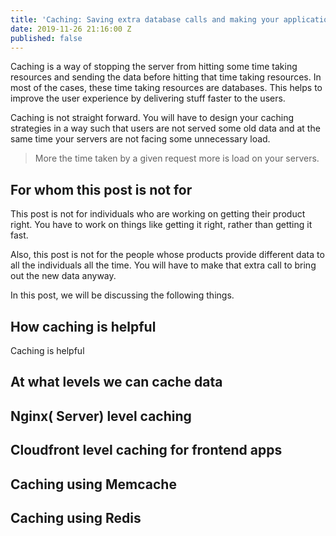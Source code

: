 ```yaml
---
title: 'Caching: Saving extra database calls and making your application faster'
date: 2019-11-26 21:16:00 Z
published: false
---
```


Caching is a way of stopping the server from hitting some time taking resources and sending the data before hitting that time taking resources. In most of the cases, these time taking resources are databases. This helps to improve the user experience by delivering stuff faster to the users.

Caching is not straight forward. You will have to design your caching strategies in a way such that users are not served some old data and at the same time your servers are not facing some unnecessary load.

> More the time taken by a given request more is load on your servers.

## For whom this post is not for

This post is not for individuals who are working on getting their product right. You have to work on things like getting it right, rather than getting it fast.

Also, this post is not for the people whose products provide different data to all the individuals all the time. You will have to make that extra call to bring out the new data anyway.

In this post, we will be discussing the following things.

## How caching is helpful

Caching is helpful 

## At what levels we can cache data

## Nginx( Server) level caching

## Cloudfront level caching for frontend apps

## Caching using Memcache

## Caching using Redis